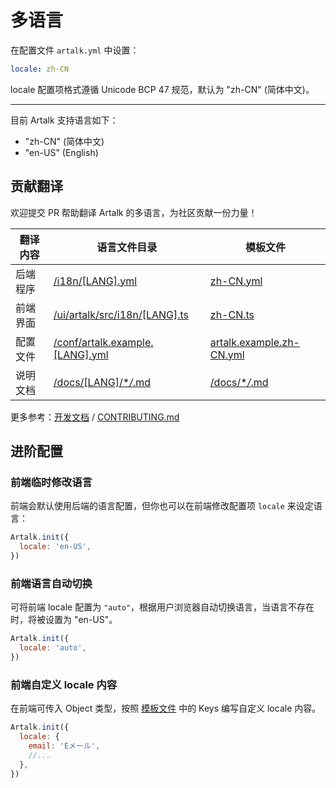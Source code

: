 # 多语言

在配置文件 `artalk.yml` 中设置：

```yaml
locale: zh-CN
```

locale 配置项格式遵循 Unicode BCP 47 规范，默认为 "zh-CN" (简体中文)。

---

目前 Artalk 支持语言如下：

- "zh-CN" (简体中文)
- "en-US" (English)

## 贡献翻译

欢迎提交 PR 帮助翻译 Artalk 的多语言，为社区贡献一份力量！

| 翻译内容 | 语言文件目录                                                                                       | 模板文件                                                                                                 |
| -------- | -------------------------------------------------------------------------------------------------- | -------------------------------------------------------------------------------------------------------- |
| 后端程序 | [/i18n/[LANG].yml](https://github.com/ArtalkJS/Artalk/tree/master/i18n)                            | [zh-CN.yml](https://github.com/ArtalkJS/Artalk/blob/master/i18n/zh-CN.yml)                               |
| 前端界面 | [/ui/artalk/src/i18n/[LANG].ts](https://github.com/ArtalkJS/Artalk/tree/master/ui/artalk/src/i18n) | [zh-CN.ts](https://github.com/ArtalkJS/Artalk/blob/master/ui/artalk/src/i18n/zh-CN.ts)                   |
| 配置文件 | [/conf/artalk.example.[LANG].yml](https://github.com/ArtalkJS/Artalk/tree/master/conf)             | [artalk.example.zh-CN.yml](https://github.com/ArtalkJS/Artalk/blob/master/conf/artalk.example.zh-CN.yml) |
| 说明文档 | [/docs/[LANG]/\*_\/_.md](https://github.com/ArtalkJS/Artalk/tree/master/docs)                      | [/docs/\*_\/_.md](https://github.com/ArtalkJS/Artalk/tree/master/docs)                                   |

更多参考：[开发文档](../../develop/index.md) / [CONTRIBUTING.md](https://github.com/ArtalkJS/Artalk/blob/master/CONTRIBUTING.md#translation)

## 进阶配置

### 前端临时修改语言

前端会默认使用后端的语言配置，但你也可以在前端修改配置项 `locale` 来设定语言：

```js
Artalk.init({
  locale: 'en-US',
})
```

### 前端语言自动切换

可将前端 locale 配置为 `"auto"`，根据用户浏览器自动切换语言，当语言不存在时，将被设置为 "en-US"。

```js
Artalk.init({
  locale: 'auto',
})
```

### 前端自定义 locale 内容

在前端可传入 Object 类型，按照 [模板文件](https://github.com/ArtalkJS/Artalk/blob/master/ui/artalk/src/i18n/zh-CN.ts) 中的 Keys 编写自定义 locale 内容。

```js
Artalk.init({
  locale: {
    email: 'Eメール',
    //...
  },
})
```
